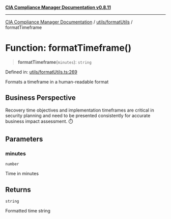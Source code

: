 [**CIA Compliance Manager Documentation v0.8.11**](../../../README.md)

***

[CIA Compliance Manager Documentation](../../../modules.md) / [utils/formatUtils](../README.md) / formatTimeframe

# Function: formatTimeframe()

> **formatTimeframe**(`minutes`): `string`

Defined in: [utils/formatUtils.ts:269](https://github.com/Hack23/cia-compliance-manager/blob/d6eede30e4f01622fe18187e98b207e9a06a781f/src/utils/formatUtils.ts#L269)

Formats a timeframe in a human-readable format

## Business Perspective

Recovery time objectives and implementation timeframes are critical
in security planning and need to be presented consistently for
accurate business impact assessment. ⏱️

## Parameters

### minutes

`number`

Time in minutes

## Returns

`string`

Formatted time string
